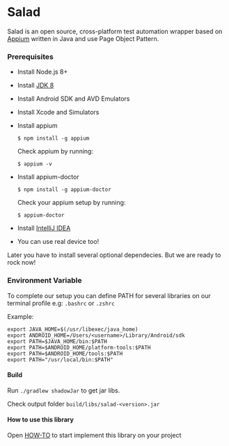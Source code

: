 # Salad

Salad is an open source, cross-platform test automation wrapper based on [Appium](https://github.com/appium/appium) written in Java and use Page Object Pattern.

### Prerequisites

- Install Node.js 8+

- Install [JDK 8](https://www.oracle.com/technetwork/java/javase/downloads/jdk8-downloads-2133151.html)

- Install Android SDK and AVD Emulators

- Install Xcode and Simulators

- Install appium

    ``$ npm install -g appium``
    
    Check appium by running:
    
    ``$ appium -v``

- Install appium-doctor

    ``$ npm install -g appium-doctor``
    
    Check your appium setup by running:
    
    ``$ appium-doctor``
    
- Install [IntelliJ IDEA](https://www.jetbrains.com/idea/)

- You can use real device too!
 
Later you have to install several optional dependecies. But we are ready to rock now!

### Environment Variable

To complete our setup you can define PATH for several libraries on our terminal profile e.g: `.bashrc` or `.zshrc`

Example:

```
export JAVA_HOME=$(/usr/libexec/java_home)
export ANDROID_HOME=/Users/<username>/Library/Android/sdk
export PATH=$JAVA_HOME/bin:$PATH
export PATH=$ANDROID_HOME/platform-tools:$PATH
export PATH=$ANDROID_HOME/tools:$PATH
export PATH="/usr/local/bin:$PATH"
```

#### Build

Run `./gradlew shadowJar` to get jar libs.

Check output folder `build/libs/salad-<version>.jar`

#### How to use this library

Open [HOW-TO](https://github.com/aldochristiaan/salad/blob/master/docs/How-to.md) to start implement this library on your project